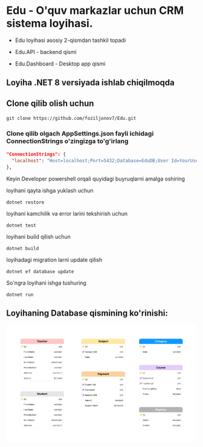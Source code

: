 # Edu - O'quv markazlar uchun CRM sistema loyihasi.

- Edu loyihasi asosiy 2-qismdan tashkil topadi
  
- Edu.API - backend qismi

- Edu.Dashboard - Desktop app qismi


## Loyiha .NET 8 versiyada ishlab chiqilmoqda

## Clone qilib olish uchun 

```git clone https://github.com/foziljonov7/Edu.git```

### Clone qilib olgach AppSettings.json fayli ichidagi ConnectionStrings o'zingizga to'g'irlang

``` json
"ConnectionStrings": {
  "localhost": "Host=localhost;Port=5432;Database=EduDB;User Id=YourUsername;Password=YourPassword;"
},
```


Keyin Developer powershell orqali quyidagi buyruqlarni amalga oshiring


loyihani qayta ishga yuklash uchun

```
dotnet restore
```
loyihani kamchilik va error larini tekshirish uchun

```
dotnet test
```
loyihani build qilish uchun

```
dotnet build
```
loyihadagi migration larni update qilish


```
dotnet ef database update
```


So'ngra loyihani ishga tushuring

```
dotnet run
```




## Loyihaning Database qismining ko'rinishi: 

![image](https://github.com/foziljonov7/Edu/blob/master/Edu.API/wwwroot/Images/Edu.png)
